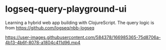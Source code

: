 # logseq-query-playground-ui

Learning a hybrid web app building with ClojureScript. The query logic is from https://github.com/logseq/nbb-logseq  

https://user-images.githubusercontent.com/584378/166985365-75d8706a-4b13-4b6f-8078-a1804c411d96.mp4

